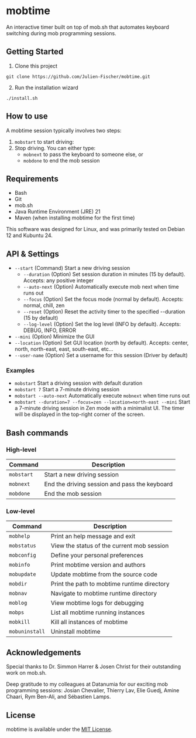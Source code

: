 # mobtime

An interactive timer built on top of mob.sh that automates keyboard switching during mob programming sessions.

## Getting Started

1. Clone this project

```
git clone https://github.com/Julien-Fischer/mobtime.git
```

2. Run the installation wizard

```
./install.sh
```

## How to use

A mobtime session typically involves two steps:

1. `mobstart` to start driving:
2. Stop driving. You can either type:
    - `mobnext` to pass the keyboard to someone else, or
    - `mobdone` to end the mob session 

## Requirements

- Bash
- Git
- mob.sh
- Java Runtime Environment (JRE) 21
- Maven (when installing mobtime for the first time)

This software was designed for Linux, and was primarily tested on Debian 12 and Kubuntu 24. 

## API & Settings

- `--start`       (Command) Start a new driving session
  - `--duration`  (Option)  Set session duration in minutes (15 by default). Accepts: any positive integer
  - `--auto-next` (Option)  Automatically execute mob next when time runs out
  - `--focus`     (Option)  Set the focus mode (normal by default). Accepts: normal, chill, zen
  - `--reset`     (Option)  Reset the activity timer to the specified --duration (15 by default)
  - `--log-level` (Option)  Set the log level (INFO by default). Accepts: DEBUG, INFO, ERROR
- `--mini`        (Option)  Minimize the GUI
- `--location`    (Option)  Set GUI location (north by default). Accepts: center, north, north-east, east, south-east, etc...
- `--user-name`   (Option)  Set a username for this session (Driver by default)

### Examples

- `mobstart` Start a driving session with default duration
- `mobstart 7` Start a 7-minute driving session
- `mobstart --auto-next` Automatically execute `mobnext` when time runs out
- `mobstart --duration=7 --focus=zen --location=north-east --mini` Start a 7-minute driving session in Zen mode with a minimalist UI. The timer will be displayed in the top-right corner of the screen.

## Bash commands

### High-level

| Command        | Description                                   |
|----------------|-----------------------------------------------|
| `mobstart`     | Start a new driving session                   |
| `mobnext`      | End the driving session and pass the keyboard |
| `mobdone`      | End the mob session                           |

### Low-level

| Command        | Description                                  |
|----------------|----------------------------------------------|
| `mobhelp`      | Print an help message and exit               |
| `mobstatus`    | View the status of the current mob session   |
| `mobconfig`    | Define your personal preferences             |
| `mobinfo`      | Print mobtime version and authors            |
| `mobupdate`    | Update mobtime from the source code          |
| `mobdir`       | Print the path to mobtime runtime directory  |
| `mobnav`       | Navigate to mobtime runtime directory        |
| `moblog`       | View mobtime logs for debugging              |
| `mobps`        | List all mobtime running instances           |
| `mobkill`      | Kill all instances of mobtime                |
| `mobuninstall` | Uninstall mobtime                            |

## Acknowledgements

Special thanks to Dr. Simmon Harrer & Josen Christ for their outstanding work on mob.sh.

Deep gratitude to my colleagues at Datanumia for our exciting mob programming sessions: 
Josian Chevalier, Thierry Lav, Elie Guedj, Amine Chaari, Rym Ben-Ali, and Sébastien Lamps.

## License

mobtime is available under the [MIT License](https://opensource.org/licenses/MIT).
